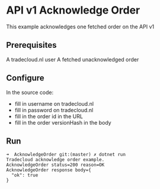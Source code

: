 # API v1 Acknowledge Order

This example acknowledges one fetched order on the API v1

## Prerequisites

A tradecloud.nl user
A fetched unacknowledged order

## Configure

In the source code:
- fill in username on tradecloud.nl
- fill in password on tradecloud.nl
- fill in the order id in the URL
- fill in the order versionHash in the body
## Run

```
➜  AcknowledgeOrder git:(master) ✗ dotnet run
Tradecloud acknowledge order example.
AcknowledgeOrder status=200 reason=OK
AcknowledgeOrder response body={
  "ok": true
}
```